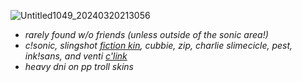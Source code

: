 ![Untitled1049_20240320213056](https://github.com/HINDERINGPEST/HINDERINGPEST/assets/139255072/b0a9f969-5a4d-4eaf-891e-86177c30ecf0)

- _rarely found w/o friends (unless outside of the sonic area!)_
- _c!sonic, slingshot [fiction kin]([https://otherkin.fandom.com/wiki/Fictionkin), cubbie, zip, charlie slimecicle, pest, ink!sans, and venti [c'link](https://fkin.carrd.co/#two)_
- _heavy dni on pp troll skins_
